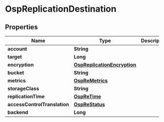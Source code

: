 # OspReplicationDestination

## Properties
Name | Type | Description | Notes
------------ | ------------- | ------------- | -------------
**account** | **String** |  |  [optional]
**target** | **Long** |  |  [optional]
**encryption** | [**OspReplicationEncryption**](OspReplicationEncryption.md) |  |  [optional]
**bucket** | **String** |  |  [optional]
**metrics** | [**OspReMetrics**](OspReMetrics.md) |  |  [optional]
**storageClass** | **String** |  |  [optional]
**replicationTime** | [**OspReTime**](OspReTime.md) |  |  [optional]
**accessControlTranslation** | [**OspReStatus**](OspReStatus.md) |  |  [optional]
**backend** | **Long** |  |  [optional]
